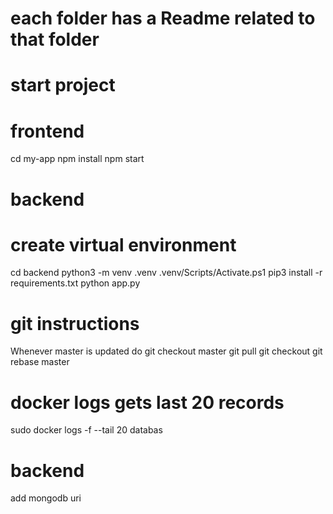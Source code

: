 # each folder has a Readme related to that folder

# start project

# frontend

cd my-app
npm install
npm start

# backend

# create virtual environment

cd backend
python3 -m venv .venv
.venv/Scripts/Activate.ps1
pip3 install -r requirements.txt
python app.py

# git instructions

Whenever master is updated
do
git checkout master
git pull
git checkout <your branch>
git rebase master

# docker logs gets last 20 records

sudo docker logs -f --tail 20 databas

# backend

add mongodb uri
